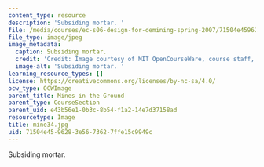 ```yaml
---
content_type: resource
description: 'Subsiding mortar. '
file: /media/courses/ec-s06-design-for-demining-spring-2007/71504e4596283e5673627ffe15c9949c_mine34.jpg
file_type: image/jpeg
image_metadata:
  caption: Subsiding mortar.
  credit: 'Credit: Image courtesy of MIT OpenCourseWare, course staff, and students.'
  image-alt: 'Subsiding mortar. '
learning_resource_types: []
license: https://creativecommons.org/licenses/by-nc-sa/4.0/
ocw_type: OCWImage
parent_title: Mines in the Ground
parent_type: CourseSection
parent_uid: e43b56e1-0b3c-8b54-f1a2-14e7d37158ad
resourcetype: Image
title: mine34.jpg
uid: 71504e45-9628-3e56-7362-7ffe15c9949c
---
```

Subsiding mortar. 